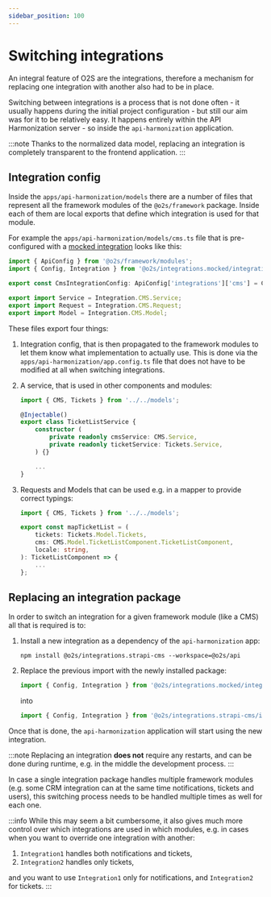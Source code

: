 ```yaml
---
sidebar_position: 100
---
```


# Switching integrations

An integral feature of O2S are the integrations, therefore a mechanism for replacing one integration with another also had to be in place.

Switching between integrations is a process that is not done often - it usually happens during the initial project configuration - but still our aim was for it to be relatively easy. It happens entirely within the API Harmonization server - so inside the `api-harmonization` application.

:::note
Thanks to the normalized data model, replacing an integration is completely transparent to the frontend application.
:::

## Integration config

Inside the `apps/api-harmonization/models` there are a number of files that represent all the framework modules of the `@o2s/framework` package. Inside each of them are local exports that define which integration is used for that module.

For example the `apps/api-harmonization/models/cms.ts` file that is pre-configured with a [mocked integration](../../integrations/mocked/mocked.md) looks like this:

```typescript title="integration config for the cms module"
import { ApiConfig } from '@o2s/framework/modules';
import { Config, Integration } from '@o2s/integrations.mocked/integration';

export const CmsIntegrationConfig: ApiConfig['integrations']['cms'] = Config.cms!;

export import Service = Integration.CMS.Service;
export import Request = Integration.CMS.Request;
export import Model = Integration.CMS.Model;
```

These files export four things:

1. Integration config, that is then propagated to the framework modules to let them know what implementation to actually use. This is done via the `apps/api-harmonization/app.config.ts` file that does not have to be modified at all when switching integrations.
2. A service, that is used in other components and modules:

    ```typescript title="usage of CMS.Service within ticket-list.service.ts"
    import { CMS, Tickets } from '../../models';

    @Injectable()
    export class TicketListService {
        constructor (
            private readonly cmsService: CMS.Service,
            private readonly ticketService: Tickets.Service,
        ) {}

        ...
    }
    ```

3. Requests and Models that can be used e.g. in a mapper to provide correct typings:

    ```typescript title="using models from CMS.Model in the ticket-list.mapper.ts"
    import { CMS, Tickets } from '../../models';

    export const mapTicketList = (
        tickets: Tickets.Model.Tickets,
        cms: CMS.Model.TicketListComponent.TicketListComponent,
        locale: string,
    ): TicketListComponent => {
        ...
    };
    ```

## Replacing an integration package

In order to switch an integration for a given framework module (like a CMS) all that is required is to:

1. Install a new integration as a dependency of the `api-harmonization` app:

    ```shell
    npm install @o2s/integrations.strapi-cms --workspace=@o2s/api
    ```

2. Replace the previous import with the newly installed package:

    ```typescript
    import { Config, Integration } from '@o2s/integrations.mocked/integration';
    ```

    into

    ```typescript
    import { Config, Integration } from '@o2s/integrations.strapi-cms/integration';
    ```

Once that is done, the `api-harmonization` application will start using the new integration.

:::note
Replacing an integration **does not** require any restarts, and can be done during runtime, e.g. in the middle the development process.
:::

In case a single integration package handles multiple framework modules (e.g. some CRM integration can at the same time notifications, tickets and users), this switching process needs to be handled multiple times as well for each one.

:::info
While this may seem a bit cumbersome, it also gives much more control over which integrations are used in which modules, e.g. in cases when you want to override one integration with another:

1. `Integration1` handles both notifications and tickets,
2. `Integration2` handles only tickets,

and you want to use `Integration1` only for notifications, and `Integration2` for tickets.
:::
